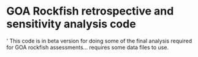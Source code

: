 # GOA Rockfish retrospective and sensitivity analysis code
' This code is in beta version for doing some of the final analysis required for GOA rockfish assessments... requires some data files to use.
